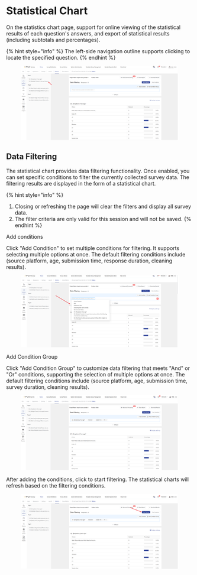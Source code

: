 # Statistical Chart

On the statistics chart page, support for online viewing of the statistical results of each question's answers, and export of statistical results (including subtotals and percentages).

{% hint style="info" %}
The left-side navigation outline supports clicking to locate the specified question.
{% endhint %}

<figure><img src="../../../.gitbook/assets/image (4) (1) (1) (1) (1) (1) (1).png" alt=""><figcaption></figcaption></figure>



## Data Filtering

The statistical chart provides data filtering functionality. Once enabled, you can set specific conditions to filter the currently collected survey data. The filtering results are displayed in the form of a statistical chart.

{% hint style="info" %}
1. Closing or refreshing the page will clear the filters and display all survey data.
2. The filter criteria are only valid for this session and will not be saved.
{% endhint %}

Add conditions

Click "Add Condition" to set multiple conditions for filtering. It supports selecting multiple options at once. The default filtering conditions include (source platform, age, submission time, response duration, cleaning results).

<figure><img src="../../../.gitbook/assets/image (5) (1) (1) (1) (1) (1) (1).png" alt=""><figcaption></figcaption></figure>

Add Condition Group

Click "Add Condition Group" to customize data filtering that meets "And" or "Or" conditions, supporting the selection of multiple options at once. The default filtering conditions include (source platform, age, submission time, survey duration, cleaning results).

<figure><img src="../../../.gitbook/assets/image (6) (1) (1) (1) (1) (1).png" alt=""><figcaption></figcaption></figure>

After adding the conditions, click to start filtering. The statistical charts will refresh based on the filtering conditions.

<figure><img src="../../../.gitbook/assets/image (7) (1) (1) (1) (1) (1).png" alt=""><figcaption></figcaption></figure>

